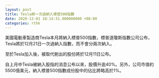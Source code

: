 ```yaml
---
layout: post
title: Tesla將一次過納入標普500指數
date: 2020-12-01 10:14:51.000000000 +08:00
categories: rthk
---
```


美國電動車製造商Tesla本月將納入標普500指數，標普道瓊斯指數公司公布，Tesla將於12月21日一次過納入指數，而不會分兩次納入。

至於Tesla加入後，被取代剔出的股份將於12月11日公布。

自上月中Tesla被納入股指的消息公布以來，股價升逾40%。另外，公司市值約5500億美元，納入標普500指數成份股中的佔比將略高於1%。

